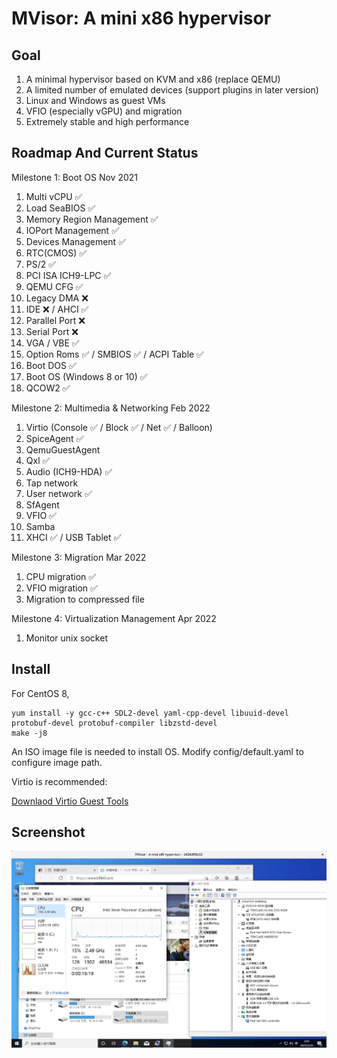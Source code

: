 # MVisor: A mini x86 hypervisor

## Goal

1. A minimal hypervisor based on KVM and x86 (replace QEMU)
2. A limited number of emulated devices (support plugins in later version)
3. Linux and Windows as guest VMs
4. VFIO (especially vGPU) and migration
5. Extremely stable and high performance


## Roadmap And Current Status

Milestone 1: Boot OS
Nov 2021

1. Multi vCPU ✅
2. Load SeaBIOS ✅
3. Memory Region Management ✅
4. IOPort Management ✅
5. Devices Management ✅
6. RTC(CMOS) ✅
7. PS/2 ✅
8. PCI ISA ICH9-LPC ✅
9. QEMU CFG ✅
10. Legacy DMA ❌
11. IDE ❌ / AHCI ✅
12. Parallel Port ❌
13. Serial Port ❌
14. VGA / VBE ✅
15. Option Roms ✅ / SMBIOS ✅ / ACPI Table ✅
16. Boot DOS ✅
17. Boot OS (Windows 8 or 10) ✅
18. QCOW2 ✅

Milestone 2: Multimedia & Networking
Feb 2022

1. Virtio (Console ✅ / Block ✅ / Net ✅ / Balloon)
2. SpiceAgent ✅
3. QemuGuestAgent
4. Qxl ✅
5. Audio (ICH9-HDA) ✅
6. Tap network
7. User network ✅
8. SfAgent
9. VFIO ✅
10. Samba
11. XHCI ✅ / USB Tablet ✅

Milestone 3: Migration
Mar 2022
1. CPU migration ✅
2. VFIO migration ✅
3. Migration to compressed file

Milestone 4: Virtualization Management
Apr 2022
1. Monitor unix socket

## Install

For CentOS 8,

```
yum install -y gcc-c++ SDL2-devel yaml-cpp-devel libuuid-devel protobuf-devel protobuf-compiler libzstd-devel
make -j8
```

An ISO image file is needed to install OS. Modify config/default.yaml to configure image path.

Virtio is recommended:

<a href="https://fedorapeople.org/groups/virt/virtio-win/direct-downloads/stable-virtio/virtio-win.iso">Downlaod Virtio Guest Tools</a>

## Screenshot

<img src="./docs/multimedia.jpg" width="640">

